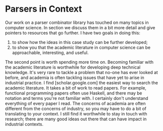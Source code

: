 # Parsers in Context

Our work on a parser combinator library has touched on many topics in computer science. In section we discuss them in a bit more detail and give pointers to resources that go further. I have two goals in doing this: 

1. to show how the ideas in this case study can be further developed;
2. to show you that the academic literature in computer science can be approachable, interesting, and useful.

The second point is worth spending more time on. Becoming familiar with the academic literature is worthwhile for developing deep technical knowledge. It's very rare to tackle a problem that no-one has ever looked at before, and academia is often tackling issues that have yet to arise in industrial practice. I find [scholar.google.com] the easiest way to search the academic literature. It takes a bit of work to read papers. For example, functional programming papers often use Haskell, and there may be notation and terms you're not familiar with. I certainly don't understand everything of every paper I read. The concerns of academia are often different from the concerns of industry, so you may have to do a bit of translating to your context. I still find it worthwhile to stay in touch with research; there are many good ideas out there that can have impact in industrial contexts.
